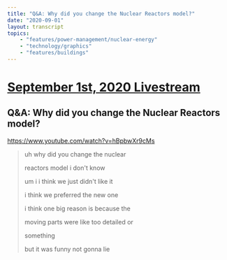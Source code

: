 ```yaml
---
title: "Q&A: Why did you change the Nuclear Reactors model?"
date: "2020-09-01"
layout: transcript
topics:
    - "features/power-management/nuclear-energy"
    - "technology/graphics"
    - "features/buildings"
---
```

# [September 1st, 2020 Livestream](../2020-09-01.md)
## Q&A: Why did you change the Nuclear Reactors model?
https://www.youtube.com/watch?v=hBpbwXr9cMs
> uh why did you change the nuclear
> 
> reactors model i don't know
> 
> um i i think we just didn't like it
> 
> i think we preferred the new one
> 
> i think one big reason is because the
> 
> moving parts were like too detailed or
> 
> something
> 
> but it was funny not gonna lie
> 
